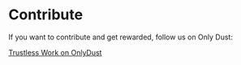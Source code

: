 # Contribute

If you want to contribute and get rewarded, follow us on Only Dust:&#x20;

[Trustless Work on OnlyDust](https://app.onlydust.com/p/trustless-work-)

